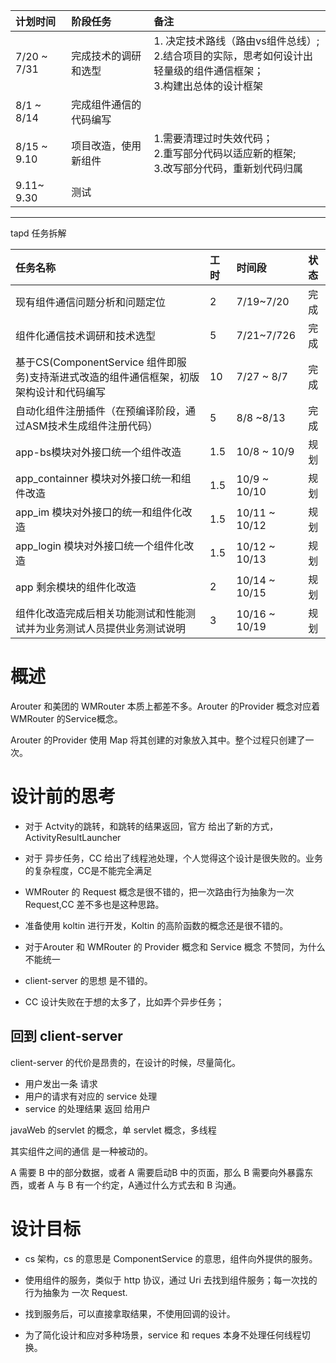 | 计划时间|阶段任务|备注
|:-- |  :-- | :-- |
| 7/20 ~ 7/31  | 完成技术的调研和选型 |  1. 决定技术路线（路由vs组件总线）;<br>2.结合项目的实际，思考如何设计出轻量级的组件通信框架；<br>3.构建出总体的设计框架  |
| 8/1 ~ 8/14| 完成组件通信的代码编写 | |
| 8/15 ~ 9.10 | 项目改造，使用新组件 | 1.需要清理过时失效代码；<br>2.重写部分代码以适应新的框架;<br>3.改写部分代码，重新划代码归属
| 9.11~ 9.30 | 测试 |   |

****
tapd  任务拆解

|任务名称|工时 | 时间段 | 状态
|:--| :--| :-- | :--|
| 现有组件通信问题分析和问题定位  | 2     |  7/19~7/20  | 完成|
| 组件化通信技术调研和技术选型  |  5  | 7/21~7/726  | 完成 |
| 基于CS(ComponentService 组件即服务)支持渐进式改造的组件通信框架，初版架构设计和代码编写 | 10 |7/27 ~ 8/7 |完成|
| 自动化组件注册插件（在预编译阶段，通过ASM技术生成组件注册代码）| 5| 8/8 ~8/13|完成|
| app-bs模块对外接口统一个组件改造 | 1.5 | 10/8 ~ 10/9 | 规划 |
| app_containner 模块对外接口统一和组件改造 | 1.5 | 10/9 ~ 10/10 | 规划 |
| app_im 模块对外接口的统一和组件化改造 | 1.5 | 10/11 ~ 10/12|规划|
| app_login 模块对外接口统一个组件化改造| 1.5 | 10/12 ~ 10/13| 规划|
| app 剩余模块的组件化改造| 2 | 10/14 ~ 10/15| 规划|
| 组件化改造完成后相关功能测试和性能测试并为业务测试人员提供业务测试说明 | 3 | 10/16 ~ 10/19| 规划|

# 概述

 Arouter 和美团的 WMRouter 本质上都差不多。Arouter 的Provider 概念对应着 WMRouter 的Service概念。

Arouter 的Provider 使用 Map 将其创建的对象放入其中。整个过程只创建了一次。



# 设计前的思考

 -  对于 Actvity的跳转，和跳转的结果返回，官方 给出了新的方式， ActivityResultLauncher


-  对于 异步任务，CC 给出了线程池处理，个人觉得这个设计是很失败的。业务的复杂程度，CC是不能完全满足

- WMRouter 的 Request 概念是很不错的，把一次路由行为抽象为一次 Request,CC 差不多也是这种思路。

-  准备使用 koltin 进行开发，Koltin 的高阶函数的概念还是很不错的。


 - 对于Arouter 和 WMRouter 的 Provider 概念和 Service 概念 不赞同，为什么不能统一


-  client-server 的思想 是不错的。

- CC 设计失败在于想的太多了，比如弄个异步任务；

 ## 回到 client-server


client-server 的代价是昂贵的，在设计的时候，尽量简化。

-  用户发出一条 请求
-  用户的请求有对应的 service 处理
-  service  的处理结果 返回 给用户


 javaWeb 的servlet 的概念，单 servlet 概念，多线程



其实组件之间的通信 是一种被动的。


A 需要 B 中的部分数据，或者 A 需要启动B 中的页面，那么 B 需要向外暴露东西，或者 A 与 B 有一个约定，A通过什么方式去和 B 沟通。


# 设计目标

 -  cs 架构，cs 的意思是 ComponentService 的意思，组件向外提供的服务。

-   使用组件的服务，类似于 http 协议，通过 Uri 去找到组件服务；每一次找的行为抽象为 一次 Request.
-  找到服务后，可以直接拿取结果，不使用回调的设计。

-  为了简化设计和应对多种场景，service 和 reques 本身不处理任何线程切换。

















